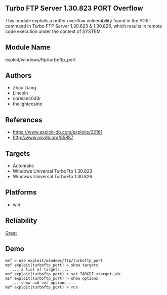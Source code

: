 ## Turbo FTP Server 1.30.823 PORT Overflow

This module exploits a buffer overflow vulnerability found 
in the PORT command in Turbo FTP Server 1.30.823 & 1.30.826, 
which results in remote code execution under the context of 
SYSTEM.


## Module Name
exploit/windows/ftp/turboftp_port

## Authors
* Zhao Liang
* Lincoln
* corelanc0d3r
* thelightcosine


## References
* https://www.exploit-db.com/exploits/22161
* http://www.osvdb.org/85887



## Targets
* Automatic
* Windows Universal TurboFtp 1.30.823
* Windows Universal TurboFtp 1.30.826


## Platforms
* win

## Reliability
[Great](https://github.com/rapid7/metasploit-framework/wiki/Exploit-Ranking)

## Demo

```
msf > use exploit/windows/ftp/turboftp_port
msf exploit(turboftp_port) > show targets
   ... a list of targets ...
msf exploit(turboftp_port) > set TARGET <target-id>
msf exploit(turboftp_port) > show options
   ... show and set options ...
msf exploit(turboftp_port) > run
```
    
    